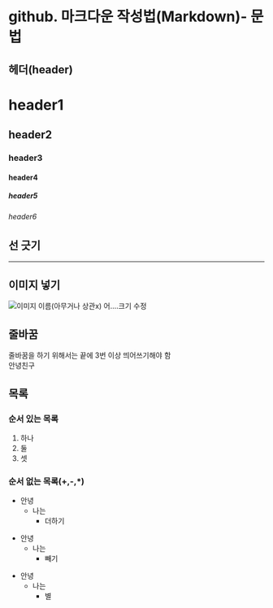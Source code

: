 # github. 마크다운 작성법(Markdown)- 문법

## 헤더(header)
# header1
## header2
### header3
#### header4
##### header5
###### header6

## 선 긋기
---

## 이미지 넣기
![이미지 이름(아무거나 상관x)](https://pbs.twimg.com/media/EtG23UMVcAEt0tu.jpg)
어....크기 수정 


## 줄바꿈
줄바꿈을 하기 위해서는 끝에 3번 이상 띄어쓰기해야 함   
안녕친구

## 목록
### 순서 있는 목록
1. 하나
2. 둘
3. 셋

### 순서 없는 목록(+,-,*)
+ 안녕
  + 나는
    + 더하기
- 안녕
  - 나는
    - 빼기
* 안녕
  * 나는
    * 별   
